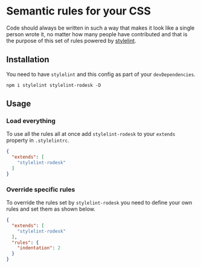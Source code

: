 # Semantic rules for your CSS

Code should always be written in such a way that makes it look like a single
person wrote it, no matter how many people have contributed and that is the
purpose of this set of rules powered by
[stylelint](https://github.com/stylelint/stylelint).

## Installation

You need to have `stylelint` and this config as part of your `devDependencies`.

`npm i stylelint stylelint-rodesk -D`

## Usage

### Load everything

To use all the rules all at once add `stylelint-rodesk` to your
`extends` property in `.stylelintrc`.

```json
{
  "extends": [
    "stylelint-rodesk"
  ]
}
```

### Override specific rules

To override the rules set by `stylelint-rodesk` you need to define your
own rules and set them as shown below.

```json
{
  "extends": [
    "stylelint-rodesk"
  ],
  "rules": {
    "indentation": 2
  }
}
```
